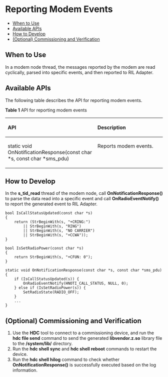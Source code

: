 # Reporting Modem Events<a name="EN-US_TOPIC_0000001149173923"></a>

-   [When to Use](#section337mcpsimp)
-   [Available APIs](#section340mcpsimp)
-   [How to Develop](#section183291958165215)
-   [\(Optional\) Commissioning and Verification](#section405mcpsimp)

## When to Use<a name="section337mcpsimp"></a>

In a modem node thread, the messages reported by the modem are read cyclically, parsed into specific events, and then reported to RIL Adapter.

## Available APIs<a name="section340mcpsimp"></a>

The following table describes the API for reporting modem events.

**Table  1**  API for reporting modem events

<a name="table343mcpsimp"></a>
<table><thead align="left"><tr id="row349mcpsimp"><th class="cellrowborder" valign="top" width="56.99999999999999%" id="mcps1.2.3.1.1"><p id="p351mcpsimp"><a name="p351mcpsimp"></a><a name="p351mcpsimp"></a>API</p>
</th>
<th class="cellrowborder" valign="top" width="43%" id="mcps1.2.3.1.2"><p id="p353mcpsimp"><a name="p353mcpsimp"></a><a name="p353mcpsimp"></a>Description</p>
</th>
</tr>
</thead>
<tbody><tr id="row355mcpsimp"><td class="cellrowborder" valign="top" width="56.99999999999999%" headers="mcps1.2.3.1.1 "><p id="p357mcpsimp"><a name="p357mcpsimp"></a><a name="p357mcpsimp"></a>static void OnNotificationResponse(const char *s, const char *sms_pdu)</p>
</td>
<td class="cellrowborder" valign="top" width="43%" headers="mcps1.2.3.1.2 "><p id="p359mcpsimp"><a name="p359mcpsimp"></a><a name="p359mcpsimp"></a>Reports modem events.</p>
</td>
</tr>
</tbody>
</table>

## How to Develop<a name="section183291958165215"></a>

In the  **s\_tid\_read**  thread of the modem node, call  **OnNotificationResponse\(\)**  to parse the data read into a specific event and call  **OnRadioEventNotify\(\)**  to report the generated event to RIL Adapter.

```
bool IsCallStatusUpdated(const char *s)
{
    return (StrBeginWith(s, "+CRING:") 
        || StrBeginWith(s, "RING") 
        || StrBeginWith(s, "NO CARRIER") 
        || StrBeginWith(s, "+CCWA"));
}
 
bool IsSetRadioPower(const char *s)
{
    return StrBeginWith(s, "+CFUN: 0");
}
 
static void OnNotificationResponse(const char *s, const char *sms_pdu) 
{ 
    if (IsCallStatusUpdated(s)) { 
        OnRadioEventNotify(HNOTI_CALL_STATUS, NULL, 0); 
    } else if (IsSetRadioPower(s)) { 
        SetRadioState(RADIO_OFF); 
    } 
    ...
}
```

## \(Optional\) Commissioning and Verification<a name="section405mcpsimp"></a>

1.  Use the  **HDC**  tool to connect to a commissioning device, and run the  **hdc file send**  command to send the generated  **libvendor.z.so**  library file to the  **/system/lib/**  directory.
2.  Run the  **hdc shell sync**  and  **hdc shell reboot**  commands to restart the device.
3.  Run the  **hdc shell hilog**  command to check whether  **OnNotificationResponse\(\)**  is successfully executed based on the log information.

